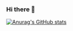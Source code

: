 ### Hi there 👋

[![Anurag's GitHub stats](https://github-readme-stats.vercel.app/api?username=TuongLL)](https://github.com/TuongLL)


